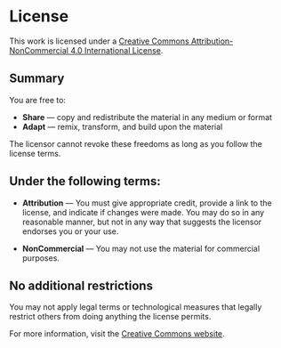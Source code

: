 # License

This work is licensed under a [Creative Commons Attribution-NonCommercial 4.0 International License](https://creativecommons.org/licenses/by-nc/4.0/).

## Summary

You are free to:

- **Share** — copy and redistribute the material in any medium or format
- **Adapt** — remix, transform, and build upon the material

The licensor cannot revoke these freedoms as long as you follow the license terms.

## Under the following terms:

- **Attribution** — You must give appropriate credit, provide a link to the license, and indicate if changes were made. You may do so in any reasonable manner, but not in any way that suggests the licensor endorses you or your use.

- **NonCommercial** — You may not use the material for commercial purposes.

## No additional restrictions

You may not apply legal terms or technological measures that legally restrict others from doing anything the license permits.

For more information, visit the [Creative Commons website](https://creativecommons.org/licenses/by-nc/4.0/).
